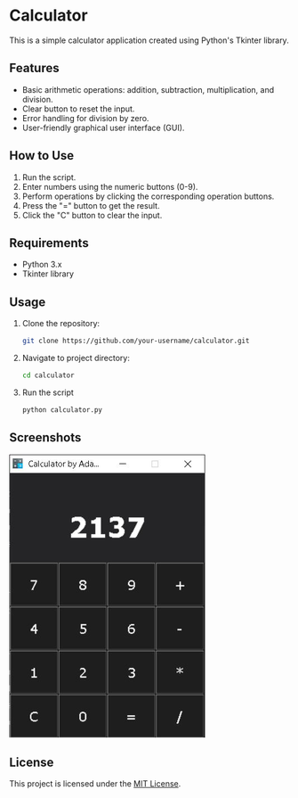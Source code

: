 # Calculator

This is a simple calculator application created using Python's Tkinter library.

## Features

- Basic arithmetic operations: addition, subtraction, multiplication, and division.
- Clear button to reset the input.
- Error handling for division by zero.
- User-friendly graphical user interface (GUI).

## How to Use

1. Run the script.
2. Enter numbers using the numeric buttons (0-9).
3. Perform operations by clicking the corresponding operation buttons.
4. Press the "=" button to get the result.
5. Click the "C" button to clear the input.

## Requirements

- Python 3.x
- Tkinter library

## Usage

1. Clone the repository:

   ```bash
   git clone https://github.com/your-username/calculator.git
   ```
2. Navigate to project directory:

   ```bash
   cd calculator
   ```
3. Run the script

   ```bash
   python calculator.py
   ```

## Screenshots

![Screenshot1](https://github.com/itsLoCKz/Calculator/blob/main/calculator-gui.JPG)

## License

This project is licensed under the [MIT License](LICENSE).
